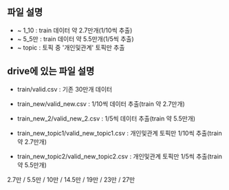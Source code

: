 ## 파일 설명
- ~ 1_10 : train 데이터 약 2.7만개(1/10씩 추출)
- ~ 5_5만 : train 데이터 약 5.5만개(1/5씩 추출)
- ~ topic : 토픽 중 '개인및관계' 토픽만 추출

## drive에 있는 파일 설명
- train/valid.csv : 기존 30만개 데이터
- train_new/valid_new.csv : 1/10씩 데이터 추출(train 약 2.7만개)
- train_new_2/valid_new_2.csv : 1/5씩 데이터 추출(train 약 5.5만개)

- train_new_topic1/valid_new_topic1.csv : 개인및관계 토픽만 1/10씩 추출(train 약 2.7만개)
- train_new_topic2/valid_new_topic2.csv : 개인및관계 토픽만 1/5씩 추출(train 약 5.5만개)

2.7만 / 5.5만 / 10만 / 14.5만 / 19만 / 23만 / 27만
